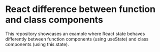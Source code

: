 # React difference between function and class components

This repository showcases an example where React state behaves differently between function components (using useState) and class components (using this.state).
